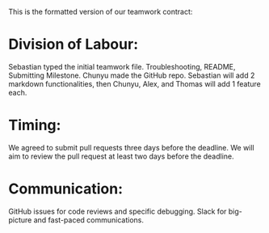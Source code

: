 This is the formatted version of our teamwork contract:

# Division of Labour:
Sebastian typed the initial teamwork file. Troubleshooting, README, Submitting Milestone. Chunyu made the GitHub repo. Sebastian will add 2 markdown functionalities, then Chunyu, Alex, and Thomas will add 1 feature each.

# Timing: 
We agreed to submit pull requests three days before the deadline. We will aim to review the pull request at least two days before the deadline. 

# Communication: 
GitHub issues for code reviews and specific debugging. Slack for big-picture and fast-paced communications.
